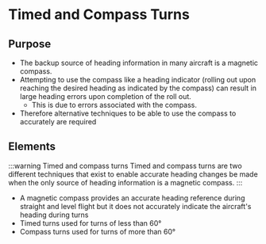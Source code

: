# Timed and Compass Turns

## Purpose

* The backup source of heading information in many aircraft is a magnetic compass.
* Attempting to use the compass like a heading indicator (rolling out upon reaching the desired heading as indicated by the compass) can result in large heading errors upon completion of the roll out.
  * This is due to errors associated with the compass.
* Therefore alternative techniques to be able to use the compass to accurately are required

## Elements

:::warning Timed and compass turns
Timed and compass turns are two different techniques that exist to enable accurate heading changes be made when the only source of heading information is a magnetic compass.
:::

* A magnetic compass provides an accurate heading reference during straight and level flight but it does not accurately indicate the aircraft's heading during turns
* Timed turns used for turns of less than 60&#176;
* Compass turns used for turns of more than 60&#176;

<!--@include: ./docs/src/includes/instrument-flight/timed-turns.md | shift:1-->
<!--@include: ./docs/src/includes/instrument-flight/compass-turns.md | shift:1-->

